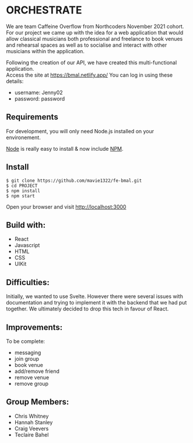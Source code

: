 # ORCHESTRATE

We are team Caffeine Overflow from Northcoders November 2021 cohort. For our project we came up with the idea for a web application that would allow classical musicians both professional and freelance to book venues and rehearsal spaces as well as to socialise and interact with other musicians within the application. 

Following the creation of our API, we have created this multi-functional application.  
Access the site at https://bmal.netlify.app/
You can log in using these details:
- username: Jenny02
- password: password

## Requirements

For development, you will only need Node.js installed on your environement.

[Node](http://nodejs.org/) is really easy to install & now include [NPM](https://npmjs.org/).

## Install

    $ git clone https://github.com/mavie1322/fe-bmal.git
    $ cd PROJECT
    $ npm install
    $ npm start

Open your browser and visit <http://localhost:3000>

## Build with:

- React
- Javascript
- HTML
- CSS
- UIKit

## Difficulties:

Initially, we wanted to use Svelte. However there were several issues with documentation and trying to implement it with the backend that we had put  together. We ultimately decided to drop this tech in favour of React. 

## Improvements:

To be complete:
- messaging
- join group 
- book venue
- add/remove friend
- remove venue
- remove group

## Group Members:
- Chris Whitney
- Hannah Stanley
- Craig Veevers
- Teclaire Bahel

